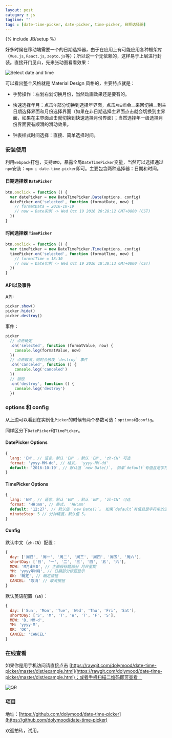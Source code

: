 ```yaml
---
layout: post
category : js
tagline: ""
tags : [date-time-picker, date-picker, time-picker, 日期选择器]
---
```

{% include JB/setup %}

好多时候在移动端需要一个的日期选择器，由于在应用上有可能应用各种框架库（`Vue.js`, `React.js`, `zepto.js`等）；所以说一个无依赖的，这样易于上层进行封装。直接开门见山，先来张动图看看效果：

![Select date and time](https://github.com/dolymood/date-time-picker/blob/master/assets/date-time-picker.gif)

可以看出整个风格就是 Material Design 风格的，主要特点就是：

* 手势操作：左划右划切换月份，当然动画效果还是要有的。

* 快速选择年月：点击`年`部分切换到选择年界面，点击`月日周`会__来回切换__到主日期选择界面和月份选择界面（如果在非日期选择主界面点击就会切换到主界面，如果在主界面点击就切换到快速选择月份界面）；当然选择年一级选择月份界面要有顺滑的滑动效果。

* 钟表样式时间选择：直接、简单选择时间。

<!--more-->

### 安装使用

利用`webpack`打包，支持`UMD`，暴露全局`DateTimePicker`变量，当然可以选择通过`npm`安装：`npm i date-time-picker`即可。主要包含两种选择器：日期和时间。

#### 日期选择器 `DatePicker`

```js
btn.onclick = function () {
  var datePicker = new DateTimePicker.Date(options, config)
  datePicker.on('selected', function (formatDate, now) {
    // formatData = 2016-10-19
    // now = Date实例 -> Wed Oct 19 2016 20:28:12 GMT+0800 (CST)
  })
}
```

#### 时间选择器 `TimePicker`

```js
btn.onclick = function () {
  var timePicker = new DateTimePicker.Time(options, config)
  timePicker.on('selected', function (formatTime, now) {
    // formatTime = 18:30
    // now = Date实例 -> Wed Oct 19 2016 18:30:13 GMT+0800 (CST)
  })
}
```

#### API以及事件

API:

```js
picker.show()
picker.hide()
picker.destroy()
```

事件：

```js
picker
  // 点击确定
  .on('selected', function (formatValue, now) {
    console.log(formatValue, now)
  })
  // 点击取消，同时会触发 `destroy` 事件
  .on('canceled', function () {
    console.log('canceled')
  })
  // 销毁
  .on('destroy', function () {
    console.log('destroy')
  })
```

### options 和 config

从上边可以看到在实例化`Picker`的时候有两个参数可选：`options`和`config`。

同样区分下`DatePicker`和`TimePicker`。

#### DatePicker Options

```js
{
  lang: 'EN', // 语言，默认 'EN' ，默认 'EN', 'zh-CN' 可选
  format: 'yyyy-MM-dd', // 格式， 'yyyy-MM-dd'
  default: '2016-10-19', // 默认值 `new Date()`。 如果`default`有值且是字符串的话就会根据`format`参数来将其转化为一个`Date`实例。当然可以选择传入一个日期实例。
}
```

#### TimePicker Options

```js
{
  lang: 'EN', // 语言，默认 'EN' ，默认 'EN', 'zh-CN' 可选
  format: 'HH:mm', // 格式， 'HH:mm'
  default: '12:27', // 默认值 `new Date()`。 如果`default`有值且是字符串的话就会根据`format`参数来将其转化为一个`Date`实例。同样可以选择传入一个日期实例。
  minuteStep: 5 // 分钟精度，默认值 5。
}
```

#### Config

默认中文（`zh-CN`）配置：

```js
{
  day: ['周日', '周一', '周二', '周三', '周四', '周五', '周六'],
  shortDay: ['日', '一', '二', '三', '四', '五', '六'],
  MDW: 'M月d日D', // 主面板标题部分 月日星期
  YM: 'yyyy年M月', // 日期部分标题显示
  OK: '确定', // 确定按钮
  CANCEL: '取消' // 取消按钮
}
```

默认英语配置（`EN`）：

```js
{
  day: ['Sun', 'Mon', 'Tue', 'Wed', 'Thu', 'Fri', 'Sat'],
  shortDay: ['S', 'M', 'T', 'W', 'T', 'F', 'S'],
  MDW: 'D, MM-d',
  YM: 'yyyy-M',
  OK: 'OK',
  CANCEL: 'CANCEL'
}
```

### 在线查看

如果你是用手机访问请直接点击 [https://rawgit.com/dolymood/date-time-picker/master/dist/example.html](https://rawgit.com/dolymood/date-time-picker/master/dist/example.html)；或者手机扫描二维码即可查看：

![QR](https://github.com/dolymood/date-time-picker/blob/master/assets/qr.png)

### 项目

地址：[https://github.com/dolymood/date-time-picker](https://github.com/dolymood/date-time-picker)

欢迎拍砖，试用。
